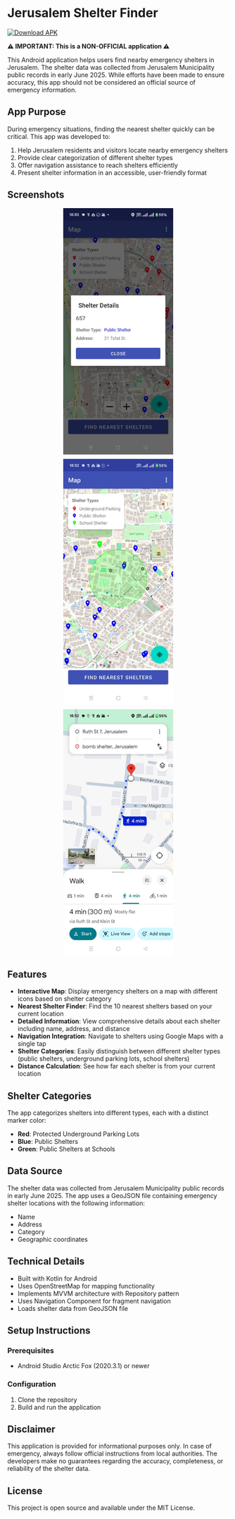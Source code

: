 # Jerusalem Shelter Finder

[![Download APK](https://img.shields.io/badge/Download-APK-green?style=for-the-badge&logo=android)](https://github.com/danielrosehill/Shelter-Finder-Jerusalem/releases/download/V1/app-debug.apk)

**⚠️ IMPORTANT: This is a NON-OFFICIAL application ⚠️**

This Android application helps users find nearby emergency shelters in Jerusalem. The shelter data was collected from Jerusalem Municipality public records in early June 2025. While efforts have been made to ensure accuracy, this app should not be considered an official source of emergency information.

## App Purpose

During emergency situations, finding the nearest shelter quickly can be critical. This app was developed to:

1. Help Jerusalem residents and visitors locate nearby emergency shelters
2. Provide clear categorization of different shelter types
3. Offer navigation assistance to reach shelters efficiently
4. Present shelter information in an accessible, user-friendly format

## Screenshots

<div style="display: flex; flex-wrap: wrap; gap: 10px; justify-content: center;">
    <img src="screenshots/Screenshot_2025-06-26-18-30-36-89_72fd4cf5e5c78e9b563f4cf842035a48.jpg" width="250" alt="Map View with Shelters">
    <img src="screenshots/Screenshot_2025-06-26-18-32-15-50_72fd4cf5e5c78e9b563f4cf842035a48.jpg" width="250" alt="Shelter Details">
    <img src="screenshots/Screenshot_2025-06-26-18-32-43-56_3d9111e2d3171bf4882369f490c087b4.jpg" width="250" alt="Nearest Shelters List">
</div>

## Features

- **Interactive Map**: Display emergency shelters on a map with different icons based on shelter category
- **Nearest Shelter Finder**: Find the 10 nearest shelters based on your current location
- **Detailed Information**: View comprehensive details about each shelter including name, address, and distance
- **Navigation Integration**: Navigate to shelters using Google Maps with a single tap
- **Shelter Categories**: Easily distinguish between different shelter types (public shelters, underground parking lots, school shelters)
- **Distance Calculation**: See how far each shelter is from your current location

## Shelter Categories

The app categorizes shelters into different types, each with a distinct marker color:
- **Red**: Protected Underground Parking Lots
- **Blue**: Public Shelters
- **Green**: Public Shelters at Schools

## Data Source

The shelter data was collected from Jerusalem Municipality public records in early June 2025. The app uses a GeoJSON file containing emergency shelter locations with the following information:

- Name
- Address
- Category
- Geographic coordinates

## Technical Details

- Built with Kotlin for Android
- Uses OpenStreetMap for mapping functionality
- Implements MVVM architecture with Repository pattern
- Uses Navigation Component for fragment navigation
- Loads shelter data from GeoJSON file

## Setup Instructions

### Prerequisites

- Android Studio Arctic Fox (2020.3.1) or newer

### Configuration

1. Clone the repository
2. Build and run the application

## Disclaimer

This application is provided for informational purposes only. In case of emergency, always follow official instructions from local authorities. The developers make no guarantees regarding the accuracy, completeness, or reliability of the shelter data.

## License

This project is open source and available under the MIT License.
